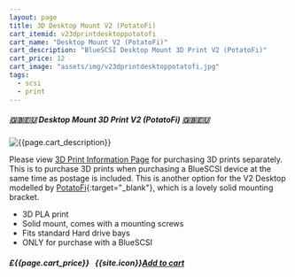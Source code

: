 ```yaml
---
layout: page
title: 3D Desktop Mount V2 (PotatoFi)
cart_itemid: v23dprintdesktoppotatofi
cart_name: "Desktop Mount V2 (PotatoFi)"
cart_description: "BlueSCSI Desktop Mount 3D Print V2 (PotatoFi)"
cart_price: 12
cart_image: "assets/img/v23dprintdesktoppotatofi.jpg"
tags: 
  - scsi
  - print
---
```


##### 🇬🇧🇪🇺 Desktop Mount 3D Print V2 (PotatoFi) 🇬🇧🇪🇺

![{{page.cart_description}}]({{page.cart_image}})

Please view [3D Print Information Page](/print) for purchasing 3D prints separately. This is to purchase 3D prints when purchasing a BlueSCSI device at the same time as postage is included. This is another option for the V2 Desktop modelled by [PotatoFi](https://www.printables.com/@PotatoFi){:target="_blank"}, which is a lovely solid mounting bracket.

* 3D PLA print
* Solid mount, comes with a mounting screws
* Fits standard Hard drive bays
* ONLY for purchase with a BlueSCSI

##### £{{page.cart_price}} &nbsp; {{site.icon}}[Add to cart](/cart#{{page.cart_itemid}})